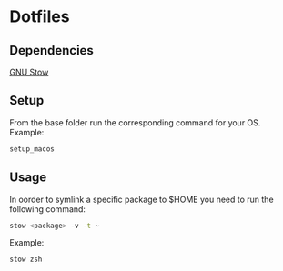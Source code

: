 # Dotfiles

## Dependencies

[GNU Stow](https://www.gnu.org/software/stow/manual/stow.html)

## Setup

From the base folder run the corresponding command for your OS. Example:

```bash
setup_macos
```

## Usage

In oorder to symlink a specific package to $HOME you need to run the following command:

```bash
stow <package> -v -t ~
```

Example:

```bash
stow zsh
```

